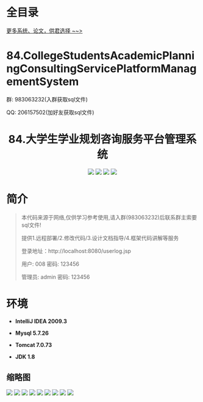 # 全目录

[更多系统、论文，供君选择 ~~>](https://www.yuque.com/wisebit/blog)

# 84.CollegeStudentsAcademicPlanningConsultingServicePlatformManagementSystem

<p>群: 983063232(入群获取sql文件)</p>
<p>QQ: 206157502(加好友获取sql文件)</p>

<p><h1 align="center">84.大学生学业规划咨询服务平台管理系统</h1></p>

<p align="center">
	<img src="https://img.shields.io/badge/jdk-1.8-orange.svg"/>
    <img src="https://img.shields.io/badge/servlet-1.8-lightgrey.svg"/>
    <img src="https://img.shields.io/badge/jdbc-3.x-blue.svg"/>
    <img src="https://img.shields.io/badge/jsp-3.x-blue.svg"/>
</p>

# 简介

> 本代码来源于网络,仅供学习参考使用,请入群(983063232)后联系群主索要sql文件!
>
> 提供1.远程部署/2.修改代码/3.设计文档指导/4.框架代码讲解等服务
>
> 登录地址：http://localhost:8080/userlog.jsp
>
> 用户: 008   密码: 123456
>
> 管理员: admin   密码: 123456
>



# 环境

- <b>IntelliJ IDEA 2009.3</b>

- <b>Mysql 5.7.26</b>

- <b>Tomcat 7.0.73</b>

- <b>JDK 1.8</b>


## 缩略图

![](https://bitwise.oss-cn-heyuan.aliyuncs.com/2024/9/10/5d188cae-aa9f-406b-8299-bedf52f992fc.png)
![](https://bitwise.oss-cn-heyuan.aliyuncs.com/2024/9/10/2d1a26dc-af31-4e6d-b887-7bf1b5adf958.png)
![](https://bitwise.oss-cn-heyuan.aliyuncs.com/2024/9/10/bf8e3a0f-b827-43fb-8b55-c792cd2200d1.png)
![](https://bitwise.oss-cn-heyuan.aliyuncs.com/2024/9/10/9be70eac-00a8-40cf-8c35-3afa872e0064.png)
![](https://bitwise.oss-cn-heyuan.aliyuncs.com/2024/9/10/8a259cf1-7d0a-443f-a4ee-385c2555e2cc.png)
![](https://bitwise.oss-cn-heyuan.aliyuncs.com/2024/9/10/24f48840-34e6-49ba-bb21-f3d496573c9c.png)
![](https://bitwise.oss-cn-heyuan.aliyuncs.com/2024/9/10/84652fa7-8d9f-4b7d-bb16-570cd8c61cc6.png)
![](https://bitwise.oss-cn-heyuan.aliyuncs.com/2024/9/10/04662d75-20b0-4afb-a1c9-012bff5f938b.png)
![](https://bitwise.oss-cn-heyuan.aliyuncs.com/2024/9/10/d39b812f-a12f-424f-bdc2-8005a5f36623.png)


